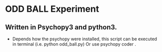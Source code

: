 # ODD BALL Experiment
## Written in Psychopy3 and python3.
- Depends how the psychopy were installed, this script can be executed in terminal (i.e. python odd_ball.py) 
  Or use psychopy coder .

